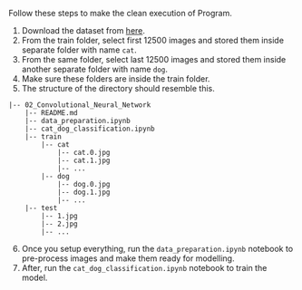 Follow these steps to make the clean execution of Program.
1. Download the dataset from [here](https://www.kaggle.com/c/dogs-vs-cats/data).
2. From the train folder, select first 12500 images and stored them inside separate folder with name `cat`.
3. From the same folder, select last 12500 images and stored them inside another separate folder with name `dog`.
4. Make sure these folders are inside the train folder.
5. The structure of the directory should resemble this.
```
|-- 02_Convolutional_Neural_Network
    |-- README.md
    |-- data_preparation.ipynb    
    |-- cat_dog_classification.ipynb
    |-- train
        |-- cat
            |-- cat.0.jpg
            |-- cat.1.jpg
            |-- ...
        |-- dog
            |-- dog.0.jpg
            |-- dog.1.jpg
            |-- ...
    |-- test
        |-- 1.jpg
        |-- 2.jpg
        |-- ...
```
6. Once you setup everything, run the `data_preparation.ipynb` notebook to pre-process images and make them ready for modelling.
7. After, run the `cat_dog_classification.ipynb` notebook to train the model.